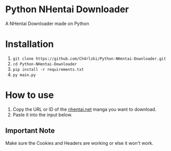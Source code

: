 # Python NHentai Downloader

A NHentai Downloader made on Python

# Installation
1. ``git clone https://github.com/Ch4rlzki/Python-NHentai-Downloader.git``
2. ``cd Python-NHentai-Downloader``
3. ``pip install -r requirements.txt``
4. ``py main.py``

# How to use
1. Copy the URL or ID of the [nhentai.net](https://nhentai.net) manga you want to download.
2. Paste it into the input below.

## Important Note
Make sure the Cookies and Headers are working or else it won't work.

